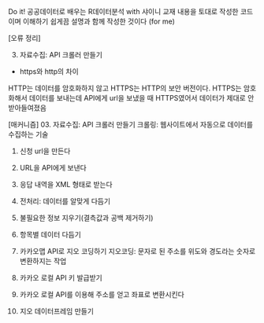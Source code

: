 Do it! 공공데이터로 배우는 R데이터분석 with 샤이니 교재 내용을 토대로 작성한 코드이며 이해하기 쉽게끔 설명과 함께 작성한 것이다 (for me)


[오류 정리]

03. 자료수집: API 크롤러 만들기
- https와 http의 차이

HTTP는 데이터를 암호화하지 않고 HTTPS는 HTTP의 보안 버전이다.
HTTPS는 암호화해서 데이터를 보내는데 API에게 url을 보냈을 때 HTTPS였어서 데이터가 제대로 안받아들여졌음



[매커니즘]
03. 자료수집: API 크롤러 만들기
크롤링: 웹사이트에서 자동으로 데이터를 수집하는 기술
1. 신청 url을 만든다
2. URL을 API에게 보낸다
3. 응답 내역을 XML 형태로 받는다

04. 전처리: 데이터를 알맞게 다듬기
1. 불필요한 정보 지우기(결측값과 공백 제거하기)
2. 항목별 데이터 다듬기

05. 카카오맵 API로 지오 코딩하기
지오코딩: 문자로 된 주소를 위도와 경도라는 숫자로 변환하지는 작업
1. 카카오 로컬 API 키 발급받기
2. 카카오 로컬 API를 이용해 주소를 얻고 좌표로 변환시킨다

06. 지오 데이터프레임 만들기
